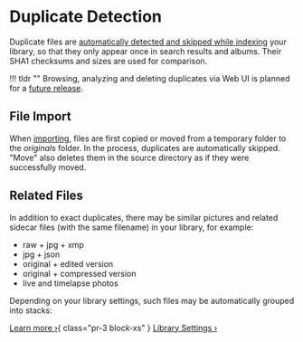 # Duplicate Detection #

Duplicate files are [automatically detected and skipped while indexing](originals.md) your library, so that they only appear once in search results and albums. Their SHA1 checksums and sizes are used for comparison.

!!! tldr ""
    Browsing, analyzing and deleting duplicates via Web UI is planned for a [future release](https://github.com/photoprism/photoprism/issues/1308).

## File Import

When [importing](import.md), files are first copied or moved from a temporary folder to the *originals* folder. In the process, duplicates are automatically skipped. "Move" also deletes them in the source directory as if they were successfully moved.

## Related Files

In addition to exact duplicates, there may be similar pictures and related sidecar files (with the same filename) in your library, for example:

- raw + jpg + xmp
- jpg + json
- original + edited version
- original + compressed version
- live and timelapse photos

Depending on your library settings, such files may be automatically grouped into stacks:

[Learn more ›](../organize/stacks.md){ class="pr-3 block-xs" } [Library Settings ›](../settings/library.md)
